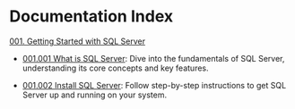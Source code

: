 # Documentation Index

[001. Getting Started with SQL Server](001_Getting_Started_with_SQL_Server/index.md)

- [001.001 What is SQL Server](001_Getting_Started_with_SQL_Server/001.001.What_is_SQL_Server.md): Dive into the fundamentals of SQL Server, understanding its core concepts and key features.  

- [001.002 Install SQL Server](001_Getting_Started_with_SQL_Server/001.002.Install_SQL_Server.md): Follow step-by-step instructions to get SQL Server up and running on your system.
